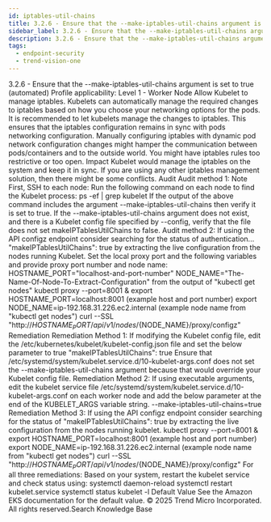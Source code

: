 ```yaml
---
id: iptables-util-chains
title: 3.2.6 - Ensure that the --make-iptables-util-chains argument is set to true (automated)
sidebar_label: 3.2.6 - Ensure that the --make-iptables-util-chains argument is set to true (automated)
description: 3.2.6 - Ensure that the --make-iptables-util-chains argument is set to true (automated)
tags:
  - endpoint-security
  - trend-vision-one
---
```


 3.2.6 - Ensure that the --make-iptables-util-chains argument is set to true (automated) Profile applicability: Level 1 - Worker Node Allow Kubelet to manage iptables. Kubelets can automatically manage the required changes to iptables based on how you choose your networking options for the pods. It is recommended to let kubelets manage the changes to iptables. This ensures that the iptables configuration remains in sync with pods networking configuration. Manually configuring iptables with dynamic pod network configuration changes might hamper the communication between pods/containers and to the outside world. You might have iptables rules too restrictive or too open. Impact Kubelet would manage the iptables on the system and keep it in sync. If you are using any other iptables management solution, then there might be some conflicts. Audit Audit method 1: Note First, SSH to each node: Run the following command on each node to find the Kubelet process: ps -ef | grep kubelet If the output of the above command includes the argument --make-iptables-util-chains then verify it is set to true. If the --make-iptables-util-chains argument does not exist, and there is a Kubelet config file specified by --config, verify that the file does not set makeIPTablesUtilChains to false. Audit method 2: If using the API configz endpoint consider searching for the status of authentication... "makeIPTablesUtilChains": true by extracting the live configuration from the nodes running Kubelet. Set the local proxy port and the following variables and provide proxy port number and node name: HOSTNAME_PORT="localhost-and-port-number" NODE_NAME="The-Name-Of-Node-To-Extract-Configuration" from the output of "kubectl get nodes" kubectl proxy --port=8001 & export HOSTNAME_PORT=localhost:8001 (example host and port number) export NODE_NAME=ip-192.168.31.226.ec2.internal (example node name from "kubectl get nodes") curl --SSL "http://${HOSTNAME_PORT}/api/v1/nodes/${NODE_NAME}/proxy/configz" Remediation Remediation Method 1: If modifying the Kubelet config file, edit the /etc/kubernetes/kubelet/kubelet-config.json file and set the below parameter to true "makeIPTablesUtilChains": true Ensure that /etc/systemd/system/kubelet.service.d/10-kubelet-args.conf does not set the --make-iptables-util-chains argument because that would override your Kubelet config file. Remediation Method 2: If using executable arguments, edit the kubelet service file /etc/systemd/system/kubelet.service.d/10-kubelet-args.conf on each worker node and add the below parameter at the end of the KUBELET_ARGS variable string. --make-iptables-util-chains=true Remediation Method 3: If using the API configz endpoint consider searching for the status of "makeIPTablesUtilChains": true by extracting the live configuration from the nodes running kubelet. kubectl proxy --port=8001 & export HOSTNAME_PORT=localhost:8001 (example host and port number) export NODE_NAME=ip-192.168.31.226.ec2.internal (example node name from "kubectl get nodes") curl --SSL "http://${HOSTNAME_PORT}/api/v1/nodes/${NODE_NAME}/proxy/configz" For all three remediations: Based on your system, restart the kubelet service and check status using: systemctl daemon-reload systemctl restart kubelet.service systemctl status kubelet -l Default Value See the Amazon EKS documentation for the default value. © 2025 Trend Micro Incorporated. All rights reserved.Search Knowledge Base